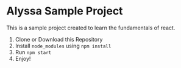 # Alyssa Sample Project 

<p> This is a sample project created to learn the fundamentals of react. </p>

1. Clone or Download this Repository 
2. Install `node_modules` using `npm install`
3. Run `npm start`
4. Enjoy! 